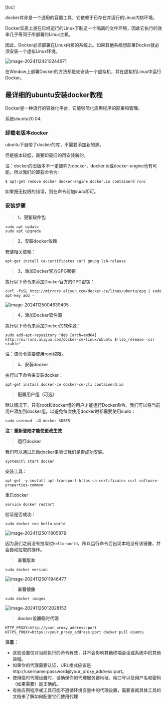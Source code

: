 [toc]

docker并非是一个通用的容器工具，它依赖于已存在并运行的Linux内核环境。

Docker实质上是在已经运行的Linux下制造一个隔离的文件环境，因此它执行的效率几乎等同于所部署的Linux主机。

因此，Docker必须部署在Linux内核的系统上。如果其他系统想部署Docker就必须安装一个虚拟Linux环境。

![image-20241124210244971](https://fastly.jsdelivr.net/gh/lqyspace/mypic@master/img1/202411242102995.png)

在Window上部署Docker的方法都是先安装一个虚拟机，并在虚拟机Linux中运行Docker。



## 最详细的ubuntu安装docker教程

Docker是一种流行的容器化平台，它能够简化应用程序的部署和管理。

系统ubuntu20.04.

### 卸载老版本docker

ubuntu下自带了docker的库，不需要添加新的源。

但是版本较低，需要卸载旧的再安装新的。

注：docker的旧版本不一定被称为docker，docker.io或docker-engine也有可能，所以我们的卸载命令为:

```shell
$ apt-get remove docker docker-engine docker.io containerd runc
```

如果报无权限的错误，则在命令前加sudo即可。

### 安装步骤

> **1、更新软件包**

```shell
sudo apt update
sudo apt upgrade
```

> **2、安装docker依赖**

安装相关依赖：

```shell
apt-get install ca-certificates curl gnupg lsb-release
```

> **3、添加Docker官方GPG密钥**

执行以下命令来添加Docker官方的GPG密钥：

```shell
curl -fsSL http://mirrors.aliyun.com/docker-ce/linux/ubuntu/gpg | sudo apt-key add -
```

![image-20241125004639405](https://fastly.jsdelivr.net/gh/lqyspace/mypic@master/img1/202411250046443.png)

> **4、添加Docker软件源**

执行以下命令来添加Docker的软件源：

```shell
sudo add-apt-repository "deb [arch=amd64] http://mirrors.aliyun.com/docker-ce/linux/ubuntu $(lsb_release -cs) stable"
```

注：该命令需要使用root权限。

> **5、安装docker**

执行以下命令来安装docker：

```shell
apt-get install docker-ce docker-ce-cli containerd.io
```

> **配置用户组（可选）**

默认情况下，只有root和docker组的用户才能运行Docker命令。我们可以将当前用户添加到docker组，以避免每次使用docker时都需要使用sudo：

```shell
sudo usermod -aG docker $USER
```

**注：重新登陆才能使更改生效**

> **运行docker**

我们可以通过启动docker来验证我们是否成功安装。

```shell
systemctl start docker
```

安装工具：

```shell
apt-get -y install apt-transport-https ca-certificates curl software-properties-common
```

重启docker

```shell
service docker restart
```

验证是否成功：

```shell
sudo docker run hello-world
```

![image-20241125011805879](https://fastly.jsdelivr.net/gh/lqyspace/mypic@master/img1/202411250118921.png)

因为我们之前没有拉取过`hello-world`，所以运行命令后出现本地没有该镜像，并会自动拉取的操作。

> **查看版本**

```shell
sudo docker version
```

![image-20241125011946477](https://fastly.jsdelivr.net/gh/lqyspace/mypic@master/img1/202411250119517.png)

> **查看镜像**

```shell
sudo docker images
```

![image-20241125012028153](https://fastly.jsdelivr.net/gh/lqyspace/mypic@master/img1/202411250120192.png)

> **docker设置临时代理**

```shell
HTTP_PROXY=http://your_proxy_address:port HTTPS_PROXY=https://your_proxy_address:port docker pull ubuntu
```

**注意：**

- 这些设置仅对当前执行的命令有效，并不会影响其他终端会话或系统中的其他进程。
- 如果你的代理需要认证，URL格式应该是http://username:password@your_proxy_address:port。
- 使用临时代理设置时，请确保你的代理服务器地址、端口号以及用户名和密码（如果需要）是正确的。
- 有些应用程序或工具可能不遵循环境变量中的代理设置，需要查阅具体工具的文档来了解如何配置它们使用代理


